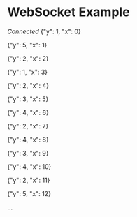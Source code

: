 # WebSocket Example

*Connected*
{"y": 1, "x": 0}

{"y": 5, "x": 1}

{"y": 2, "x": 2}

{"y": 1, "x": 3}

{"y": 2, "x": 4}

{"y": 3, "x": 5}

{"y": 4, "x": 6}

{"y": 2, "x": 7}

{"y": 4, "x": 8}

{"y": 3, "x": 9}

{"y": 4, "x": 10}

{"y": 2, "x": 11}

{"y": 5, "x": 12}

...
